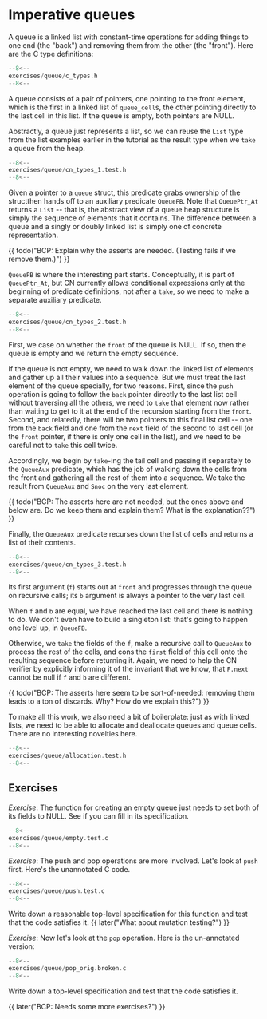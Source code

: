 # Imperative queues

A queue is a linked list with constant-time operations for adding
things to one end (the "back") and removing them from the other (the
"front"). Here are the C type definitions:

```c title="exercises/queue/c_types.h"
--8<--
exercises/queue/c_types.h
--8<--
```

A queue consists of a pair of pointers, one pointing to the front
element, which is the first in a linked list of `queue_cell`s,
the other pointing directly to the last cell in this list. If the
queue is empty, both pointers are NULL.

Abstractly, a queue just represents a list, so we can reuse the `List`
type from the list examples earlier in the tutorial as the result type
when we `take` a queue from the heap.

```c title="exercises/queue/cn_types_1.test.h"
--8<--
exercises/queue/cn_types_1.test.h
--8<--
```

Given a pointer to a `queue` struct, this predicate grabs ownership
of the structthen hands off to an
auxiliary predicate `QueueFB`. Note that `QueuePtr_At` returns a
`List` -- that is, the abstract view of a queue heap structure is
simply the sequence of elements that it contains. The difference
between a queue and a singly or doubly linked list is simply one of
concrete representation.

{{ todo("BCP: Explain why the asserts are needed.  (Testing fails if
we remove them.)") }}

`QueueFB` is where the interesting part starts. Conceptually,
it is part of `QueuePtr_At`, but CN currently allows
conditional expressions only at the beginning of predicate
definitions, not after a `take`, so we need to make a separate
auxiliary predicate.

```c title="exercises/queue/cn_types_2.test.h"
--8<--
exercises/queue/cn_types_2.test.h
--8<--
```

First, we case on whether the `front` of the queue is NULL. If so,
then the queue is empty and we return the empty sequence.

If the queue is not empty, we need to walk down the linked list of
elements and gather up all their values into a sequence. But we must
treat the last element of the queue specially, for two reasons.
First, since the `push` operation is going to follow the `back`
pointer directly to the last list cell without traversing all the
others, we need to `take` that element now rather than waiting to
get to it at the end of the recursion starting from the `front`.
Second, and relatedly, there will be two pointers to this final list
cell -- one from the `back` field and one from the `next` field of
the second to last cell (or the `front` pointer, if there is only
one cell in the list), and we need to be careful not to `take` this
cell twice.

Accordingly, we begin by `take`-ing the tail cell and passing it
separately to the `QueueAux` predicate, which has the job of
walking down the cells from the front and gathering all the rest of
them into a sequence. We take the result from `QueueAux` and
`Snoc` on the very last element.

{{ todo("BCP: The asserts here are not needed, but the ones above and
below are.  Do we keep them and explain them?  What is the
explanation??") }}

Finally, the `QueueAux` predicate recurses down the list of
cells and returns a list of their contents.

```c title="exercises/queue/cn_types_3.test.h"
--8<--
exercises/queue/cn_types_3.test.h
--8<--
```

Its first argument (`f`) starts out at `front` and progresses
through the queue on recursive calls; its `b` argument is always a
pointer to the very last cell.

When `f` and `b` are equal, we have reached the last cell and
there is nothing to do. We don't even have to build a singleton
list: that's going to happen one level up, in `QueueFB`.

Otherwise, we `take` the fields of the `f`, make a recursive
call to `QueueAux` to process the rest of the cells, and cons the
`first` field of this cell onto the resulting sequence before
returning it. Again, we need to help the CN verifier by explicitly
informing it of the invariant that we know, that `F.next` cannot be
null if `f` and `b` are different.

{{ todo("BCP: The asserts here seem to be sort-of-needed: removing
them leads to a ton of discards.  Why?  How do we explain this?") }}

To make all this work, we also need a bit of boilerplate: just as with
linked lists, we need to be able to allocate and deallocate queues and
queue cells. There are no interesting novelties here.

```c title="exercises/queue/allocation.test.h"
--8<--
exercises/queue/allocation.test.h
--8<--
```

<!-- ====================================================================== -->

## Exercises

_Exercise_: The function for creating an empty queue just needs to set
both of its fields to NULL. See if you can fill in its specification.

```c title="exercises/queue/empty.test.c"
--8<--
exercises/queue/empty.test.c
--8<--
```

<!-- ====================================================================== -->

_Exercise_: The push and pop operations are more involved. Let's look
at `push` first.  Here's the unannotated C code.

```c title="exercises/queue/push.test.c"
--8<--
exercises/queue/push.test.c
--8<--
```

Write down a reasonable top-level specification for this function and
test that the code satisfies it.
{{ later("What about mutation testing?") }}

<!-- ====================================================================== -->

_Exercise_: Now let's look at the `pop` operation. Here is the un-annotated
version:

```c title="exercises/queue/pop_orig.broken.c"
--8<--
exercises/queue/pop_orig.broken.c
--8<--
```

Write down a top-level specification and test that the code satisfies it.

{{ later("BCP: Needs some more exercises?") }}
